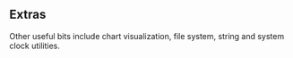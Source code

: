 ## Extras

Other useful bits include chart visualization, file system, string and system clock utilities.
